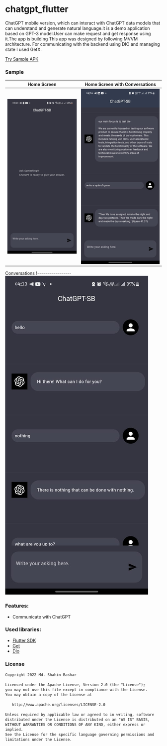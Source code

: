 # chatgpt_flutter

ChatGPT mobile version, which can interact with ChatGPT data models that can understand and generate natural language.it is a demo application based on GPT-3 model.User can make request and get response using it.The app is building This app was designed by following MVVM architecture. For communicating with the backend using DIO and managing state I used GetX.

[Try Sample APK](https://drive.google.com/file/d/1B9FAuS-0nNCnJUYlx8CKZCnNCYF1tNKB/view?usp=sharing)


### Sample

Home Screen | Home Screen with Conversations
-------------|-----------------
![alt text](images/1.jpeg "Home Screeen") | ![alt text](images/2.jpeg "Conversations")

Conversations
!-----------------
![alt text](images/3.jpeg "Conversations")

### Features:

* Communicate with ChatGPT


### Used libraries:

* [Flutter SDK](https://flutter.dev/)
* [Get](https://pub.dev/packages/get)
* [Dio](https://pub.dev/packages/dio)


### License

```
Copyright 2022 Md. Shahin Bashar

Licensed under the Apache License, Version 2.0 (the "License");
you may not use this file except in compliance with the License.
You may obtain a copy of the License at

   http://www.apache.org/licenses/LICENSE-2.0

Unless required by applicable law or agreed to in writing, software
distributed under the License is distributed on an "AS IS" BASIS,
WITHOUT WARRANTIES OR CONDITIONS OF ANY KIND, either express or implied.
See the License for the specific language governing permissions and
limitations under the License.
